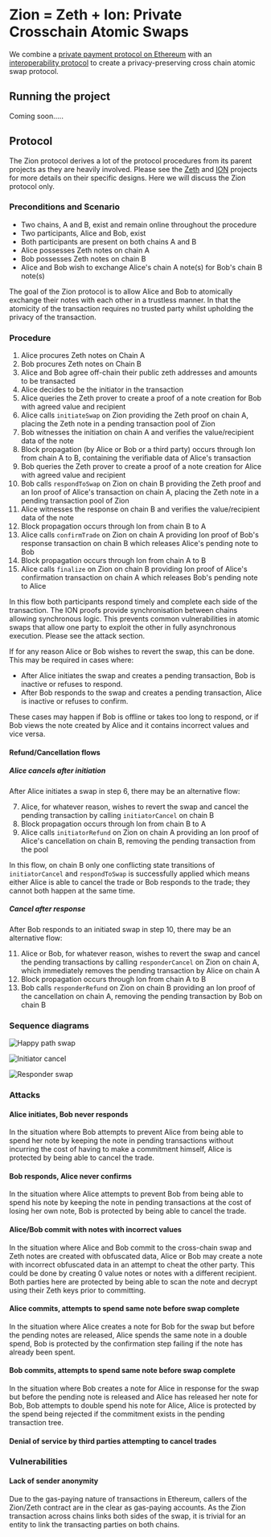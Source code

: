 # Zion = Zeth + Ion: Private Crosschain Atomic Swaps

We combine a [private payment protocol on Ethereum](https://github.com/clearmatics/zeth) with an [interoperability protocol](https://github.com/clearmatics/ion) to create a privacy-preserving cross chain atomic swap protocol.

## Running the project

Coming soon.....

## Protocol

The Zion protocol derives a lot of the protocol procedures from its parent projects as they are heavily involved. Please see the [Zeth](https://github.com/clearmatics/zeth) and [ION](https://github.com/clearmatics/ion) projects for more details on their specific designs. Here we will discuss the Zion protocol only.

### Preconditions and Scenario

- Two chains, A and B, exist and remain online throughout the procedure
- Two participants, Alice and Bob, exist
- Both participants are present on both chains A and B
- Alice possesses Zeth notes on chain A
- Bob possesses Zeth notes on chain B
- Alice and Bob wish to exchange Alice's chain A note(s) for Bob's chain B note(s)

The goal of the Zion protocol is to allow Alice and Bob to atomically exchange their notes with each other in a trustless manner. In that the atomicity of the transaction requires no trusted party whilst upholding the privacy of the transaction.

### Procedure

1. Alice procures Zeth notes on Chain A
2. Bob procures Zeth notes on Chain B
3. Alice and Bob agree off-chain their public zeth addresses and amounts to be transacted
4. Alice decides to be the initiator in the transaction
5. Alice queries the Zeth prover to create a proof of a note creation for Bob with agreed value and recipient
6. Alice calls `initiateSwap` on Zion providing the Zeth proof on chain A, placing the Zeth note in a pending transaction pool of Zion
7. Bob witnesses the initiation on chain A and verifies the value/recipient data of the note
8. Block propagation (by Alice or Bob or a third party) occurs through Ion from chain A to B, containing the verifiable data of Alice's transaction
9. Bob queries the Zeth prover to create a proof of a note creation for Alice with agreed value and recipient
10. Bob calls `respondToSwap` on Zion on chain B providing the Zeth proof and an Ion proof of Alice's transaction on chain A, placing the Zeth note in a pending transaction pool of Zion
11. Alice witnesses the response on chain B and verifies the value/recipient data of the note
12. Block propagation occurs through Ion from chain B to A
13. Alice calls `confirmTrade` on Zion on chain A providing Ion proof of Bob's response transaction on chain B which releases Alice's pending note to Bob
14. Block propagation occurs through Ion from chain A to B
15. Alice calls `finalize` on Zion on chain B providing Ion proof of Alice's confirmation transaction on chain A which releases Bob's pending note to Alice

In this flow both participants respond timely and complete each side of the transaction. The ION proofs provide synchronisation between chains allowing synchronous logic. This prevents common vulnerabilities in atomic swaps that allow one party to exploit the other in fully asynchronous execution. Please see the attack section.

If for any reason Alice or Bob wishes to revert the swap, this can be done. This may be required in cases where:

* After Alice initiates the swap and creates a pending transaction, Bob is inactive or refuses to respond.
* After Bob responds to the swap and creates a pending transaction, Alice is inactive or refuses to confirm.

These cases may happen if Bob is offline or takes too long to respond, or if Bob views the note created by Alice and it contains incorrect values and vice versa.

#### Refund/Cancellation flows

##### Alice cancels after initiation

After Alice initiates a swap in step 6, there may be an alternative flow:

7. Alice, for whatever reason, wishes to revert the swap and cancel the pending transaction by calling `initiatorCancel` on chain B
8. Block propagation occurs through Ion from chain B to A
9. Alice calls `initiatorRefund` on Zion on chain A providing an Ion proof of Alice's cancellation on chain B, removing the pending transaction from the pool

In this flow, on chain B only one conflicting state transitions of `initiatorCancel` and `respondToSwap` is successfully applied which means either Alice is able to cancel the trade or Bob responds to the trade; they cannot both happen at the same time.

##### Cancel after response

After Bob responds to an initiated swap in step 10, there may be an alternative flow:

11. Alice or Bob, for whatever reason, wishes to revert the swap and cancel the pending transactions by calling `responderCancel` on Zion on chain A, which immediately removes the pending transaction by Alice on chain A
12. Block propagation occurs through Ion from chain A to B
13. Bob calls `responderRefund` on Zion on chain B providing an Ion proof of the cancellation on chain A, removing the pending transaction by Bob on chain B

### Sequence diagrams

![Happy path swap](./diagrams/happySwap.png)

![Initiator cancel](./diagrams/initiatorCancel.png)

![Responder swap](./diagrams/responderCancel.png)

### Attacks

#### Alice initiates, Bob never responds

In the situation where Bob attempts to prevent Alice from being able to spend her note by keeping the note in pending transactions without incurring the cost of having to make a commitment himself, Alice is protected by being able to cancel the trade.

#### Bob responds, Alice never confirms

In the situation where Alice attempts to prevent Bob from being able to spend his note by keeping the note in pending transactions at the cost of losing her own note, Bob is protected by being able to cancel the trade.

#### Alice/Bob commit with notes with incorrect values

In the situation where Alice and Bob commit to the cross-chain swap and Zeth notes are created with obfuscated data, Alice or Bob may create a note with incorrect obfuscated data in an attempt to cheat the other party. This could be done by creating 0 value notes or notes with a different recipient. Both parties here are protected by being able to scan the note and decrypt using their Zeth keys prior to committing.

#### Alice commits, attempts to spend same note before swap complete

In the situation where Alice creates a note for Bob for the swap but before the pending notes are released, Alice spends the same note in a double spend, Bob is protected by the confirmation step failing if the note has already been spent.

#### Bob commits, attempts to spend same note before swap complete

In the situation where Bob creates a note for Alice in response for the swap but before the pending note is released and Alice has released her note for Bob, Bob attempts to double spend his note for Alice, Alice is protected by the spend being rejected if the commitment exists in the pending transaction tree.

#### Denial of service by third parties attempting to cancel trades

### Vulnerabilities

#### Lack of sender anonymity

Due to the gas-paying nature of transactions in Ethereum, callers of the Zion/Zeth contract are in the clear as gas-paying accounts. As the Zion transaction across chains links both sides of the swap, it is trivial for an entity to link the transacting parties on both chains.
